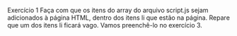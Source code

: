 Exercício 1
Faça com que os itens do array do arquivo script.js sejam adicionados à página HTML, dentro dos itens li que estão na página. Repare que um dos itens li ficará vago. Vamos preenchê-lo no exercício 3.